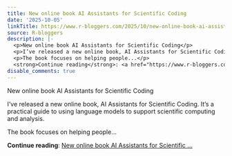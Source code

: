 ```yaml
---
title: New online book AI Assistants for Scientific Coding
date: '2025-10-05'
linkTitle: https://www.r-bloggers.com/2025/10/new-online-book-ai-assistants-for-scientific-coding/
source: R-bloggers
description: |-
  <p>New online book AI Assistants for Scientific Coding</p>
  <p>I’ve released a new online book, AI Assistants for Scientific Coding. It’s a practical guide to using language models to support scientific computing and analysis.</p>
  <p>The book focuses on helping people...</p>
  <strong>Continue reading</strong>: <a href="https://www.r-bloggers.com/2025/10/new-online-book-ai-assistants-for-scientific-coding/">New online book AI Assistants for Scientific ...
disable_comments: true
---
```

<p>New online book AI Assistants for Scientific Coding</p>
<p>I’ve released a new online book, AI Assistants for Scientific Coding. It’s a practical guide to using language models to support scientific computing and analysis.</p>
<p>The book focuses on helping people...</p>
<strong>Continue reading</strong>: <a href="https://www.r-bloggers.com/2025/10/new-online-book-ai-assistants-for-scientific-coding/">New online book AI Assistants for Scientific ...